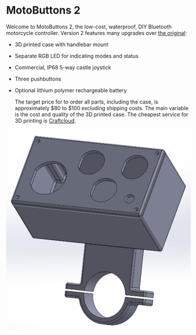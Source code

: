 # MotoButtons 2

Welcome to MotoButtons 2, the low-cost, waterproof, DIY Bluetooth motorcycle controller. Version 2 features many upgrades over [the original](https://github.com/joncox123/MotoButtons):
- 3D printed case with handlebar mount
- Separate RGB LED for indicating modes and status
- Commercial, IP68 5-way castle joystick
- Three pushbuttons
- Optional lithium polymer rechargeable battery

  The target price for to order all parts, including the case, is approximately $80 to $100 excluding shipping costs. The main variable is the cost and quality of the 3D printed case. The cheapest service for 3D printing is [Craftcloud](https://craftcloud3d.com/).

<img src="Case/MB2_Case.JPG" alt="3D Printed Case Model" width="500"/>
